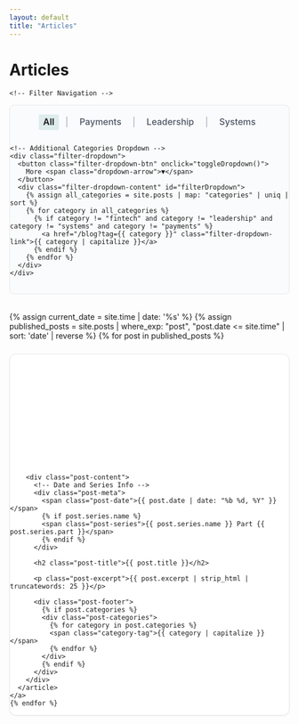 ```yaml
---
layout: default
title: "Articles"
---
```


<div class="mx-auto max-w-3xl">
  <h1 class="text-4xl font-bold mb-6">Articles</h1>
  
    <!-- Filter Navigation -->
  <div class="filter-nav mb-6">
    <a class="filter-link filter-link--active" href="/blog">All</a>
    <span class="filter-separator">|</span>
    <a class="filter-link" href="/blog?tag=payments">Payments</a>
    <span class="filter-separator">|</span>
    <a class="filter-link" href="/blog?tag=leadership">Leadership</a>
    <span class="filter-separator">|</span>
    <a class="filter-link" href="/blog?tag=systems">Systems</a>
    
    <!-- Additional Categories Dropdown -->
    <div class="filter-dropdown">
      <button class="filter-dropdown-btn" onclick="toggleDropdown()">
        More <span class="dropdown-arrow">▼</span>
      </button>
      <div class="filter-dropdown-content" id="filterDropdown">
        {% assign all_categories = site.posts | map: "categories" | uniq | sort %}
        {% for category in all_categories %}
          {% if category != "fintech" and category != "leadership" and category != "systems" and category != "payments" %}
            <a href="/blog?tag={{ category }}" class="filter-dropdown-link">{{ category | capitalize }}</a>
          {% endif %}
        {% endfor %}
      </div>
    </div>
  </div>

  <!-- Posts Grid - Finshots Style -->
  <div class="posts-grid">
    {% assign current_date = site.time | date: '%s' %}
    {% assign published_posts = site.posts | where_exp: "post", "post.date <= site.time" | sort: 'date' | reverse %}
    {% for post in published_posts %}
    <a href="{{ post.url }}" class="post-card-link" data-categories="{{ post.categories | join: ',' | downcase }}">
      <article class="post-card">
        <!-- Clean Banner Image -->
        <div class="post-banner" 
             {% if post.banner_image %}
             style="background-image: url('{{ post.banner_image | relative_url }}');"
             {% else %}
             style="background: {{ post.banner_color | default: '#157878' }};"
             {% endif %}>
        </div>
        
        <div class="post-content">
          <!-- Date and Series Info -->
          <div class="post-meta">
            <span class="post-date">{{ post.date | date: "%b %d, %Y" }}</span>
            {% if post.series.name %}
            <span class="post-series">{{ post.series.name }} Part {{ post.series.part }}</span>
            {% endif %}
          </div>
          
          <h2 class="post-title">{{ post.title }}</h2>
          
          <p class="post-excerpt">{{ post.excerpt | strip_html | truncatewords: 25 }}</p>
          
          <div class="post-footer">
            {% if post.categories %}
            <div class="post-categories">
              {% for category in post.categories %}
              <span class="category-tag">{{ category | capitalize }}</span>
              {% endfor %}
            </div>
            {% endif %}
          </div>
        </div>
      </article>
    </a>
    {% endfor %}
  </div>
</div>

<style>
/* Finshots-inspired blog styling */

.posts-grid {
  display: flex;
  flex-direction: column;
  gap: 1.5rem;
  margin-top: 2rem;
}

/* Post Card Link - Entire Card Clickable */
.post-card-link {
  display: block;
  text-decoration: none;
  color: inherit;
  transition: all 0.2s ease;
}

.post-card-link:hover {
  text-decoration: none;
  color: inherit;
}

.post-card {
  background: white;
  border: 1px solid #e5e7eb;
  border-radius: 12px;
  overflow: hidden;
  transition: all 0.2s ease;
  box-shadow: 0 1px 3px rgba(0, 0, 0, 0.05);
}

.post-card-link:hover .post-card {
  border-color: var(--accent);
  box-shadow: 0 8px 24px rgba(0, 0, 0, 0.12);
  transform: translateY(-2px);
}

/* Clean Banner - No Text Overlay */
.post-banner {
  height: 180px;
  background-size: cover;
  background-position: center;
  background-repeat: no-repeat;
}

/* Desktop banner height */
@media (min-width: 768px) {
  .post-banner {
    height: 200px;
  }
}

.post-content {
  padding: 1.5rem;
}

/* Meta Info Below Banner */
.post-meta {
  display: flex;
  align-items: center;
  gap: 0.75rem;
  margin-bottom: 0.75rem;
}

.post-date {
  font-size: 0.875rem;
  color: #6b7280;
  font-weight: 500;
}

.post-series {
  font-size: 0.75rem;
  background: #f3f4f6;
  color: #374151;
  padding: 0.25rem 0.5rem;
  border-radius: 4px;
  font-weight: 500;
}

.post-title {
  margin: 0 0 0.75rem 0;
  font-size: 1.25rem;
  font-weight: 600;
  line-height: 1.3;
  color: #111827;
  transition: color 0.2s ease;
}

.post-card-link:hover .post-title {
  color: var(--accent);
}

.post-excerpt {
  color: #4b5563;
  line-height: 1.6;
  margin: 0 0 1rem 0;
  font-size: 0.95rem;
}

.post-footer {
  display: flex;
  justify-content: space-between;
  align-items: center;
  padding-top: 0.75rem;
  border-top: 1px solid #f3f4f6;
}

.post-categories {
  display: flex;
  gap: 0.5rem;
}

.category-tag {
  font-size: 0.75rem;
  background: #157878;
  color: #ffffff;
  padding: 0.25rem 0.5rem;
  border-radius: 12px;
  font-weight: 500;
}

/* Filter Navigation - Header Style */
.filter-nav {
  display: flex;
  justify-content: center;
  align-items: baseline;
  gap: 0.75rem;
  padding: 1rem 0;
  border: 1px solid #e5e7eb;
  border-radius: 8px;
  background: #fafbfc;
  flex-wrap: wrap;
}

/* Filter Dropdown */
.filter-dropdown {
  position: relative;
  display: inline-block;
}

.filter-dropdown-btn {
  background: white;
  border: 1px solid #e5e7eb;
  border-radius: 6px;
  padding: 0.5rem 0.75rem;
  color: #6b7280;
  font-size: 0.875rem;
  font-weight: 500;
  cursor: pointer;
  transition: all 0.2s ease;
  display: flex;
  align-items: center;
  gap: 0.25rem;
}

.filter-dropdown-btn:hover {
  background: #f3f4f6;
  border-color: #d1d5db;
}

.dropdown-arrow {
  font-size: 0.75rem;
  transition: transform 0.2s ease;
}

.filter-dropdown.active .dropdown-arrow {
  transform: rotate(180deg);
}

.filter-dropdown-content {
  display: none;
  position: absolute;
  top: 100%;
  left: 0;
  right: 0;
  background: white;
  border: 1px solid #e5e7eb;
  border-radius: 8px;
  box-shadow: 0 10px 25px rgba(0, 0, 0, 0.1);
  z-index: 1000;
  min-width: 150px;
  margin-top: 0.25rem;
}

.filter-dropdown-content.show {
  display: block;
}

.filter-dropdown-link {
  display: block;
  padding: 0.75rem 1rem;
  color: #374151;
  text-decoration: none;
  font-size: 0.875rem;
  border-bottom: 1px solid #f3f4f6;
  transition: background-color 0.2s ease;
}

.filter-dropdown-link:last-child {
  border-bottom: none;
}

.filter-dropdown-link:hover {
  background-color: #f9fafb;
  color: #157878;
}

.filter-link {
  color: #4b5563;
  text-decoration: none;
  padding: 4px 8px;
  font-size: 16px;
  font-weight: 500;
  border-radius: 3px;
  transition: all 0.2s ease;
  display: inline-block;
  line-height: 1.2;
  vertical-align: baseline;
}

.filter-link:hover {
  color: var(--accent);
  background: rgba(21, 120, 120, 0.08);
  text-decoration: none;
}

.filter-link--active {
  color: var(--accent);
  font-weight: 600;
  background: rgba(21, 120, 120, 0.12);
}

.filter-separator {
  color: #9ca3af;
  margin: 0;
  font-size: 16px;
  line-height: 1.2;
  vertical-align: baseline;
  display: inline-block;
  user-select: none;
}

.flex {
  display: flex;
}

.gap-2 {
  gap: 8px;
}

/* Responsive adjustments */
@media (max-width: 640px) {
  .filter-nav {
    gap: 0.25rem;
    padding: 0.5rem;
    flex-wrap: wrap;
    justify-content: center;
  }
  
  .filter-link {
    font-size: 13px;
    padding: 1px 4px;
  }
  
  .filter-dropdown-btn {
    font-size: 12px;
    padding: 1px 6px;
  }
  
  .filter-separator {
    font-size: 13px;
  }
  
  .post-card {
    padding: 1.25rem;
  }
  
  .post-title {
    font-size: 1.125rem;
  }
  
  .post-meta {
    flex-direction: column;
    align-items: flex-start;
    gap: 0.5rem;
  }
  
  .flex {
    flex-wrap: wrap;
  }
}

/* Extra small mobile devices */
@media (max-width: 480px) {
  .filter-nav {
    gap: 0.125rem;
    padding: 0.375rem;
  }
  
  .filter-link {
    font-size: 12px;
    padding: 1px 3px;
  }
  
  .filter-separator {
    font-size: 12px;
  }
}
</style>

<script>
document.addEventListener('DOMContentLoaded', function() {
  const filterLinks = document.querySelectorAll('.filter-link');
  const postCards = document.querySelectorAll('.post-card-link');
  
  // Dropdown functionality
  window.toggleDropdown = function() {
    const dropdown = document.getElementById('filterDropdown');
    const dropdownContainer = document.querySelector('.filter-dropdown');
    
    if (dropdown.classList.contains('show')) {
      dropdown.classList.remove('show');
      dropdownContainer.classList.remove('active');
    } else {
      dropdown.classList.add('show');
      dropdownContainer.classList.add('active');
    }
  }
  
  // Close dropdown when clicking outside
  document.addEventListener('click', function(event) {
    const dropdown = document.querySelector('.filter-dropdown');
    if (!dropdown.contains(event.target)) {
      document.getElementById('filterDropdown').classList.remove('show');
      dropdown.classList.remove('active');
    }
  });
  
  // Get current filter from URL parameter
  const urlParams = new URLSearchParams(window.location.search);
  const currentFilter = urlParams.get('tag') || 'all';
  
  // Update active filter link
  function updateActiveFilter(activeFilter) {
    filterLinks.forEach(link => {
      link.classList.remove('filter-link--active');
      
      if (activeFilter === 'all' && link.getAttribute('href') === '/blog') {
        link.classList.add('filter-link--active');
      } else if (link.getAttribute('href').includes(`tag=${activeFilter}`)) {
        link.classList.add('filter-link--active');
      }
    });
  }
  
  // Filter posts based on category
  function filterPosts(filter) {
    postCards.forEach(card => {
      const categories = card.getAttribute('data-categories') || '';
      
      if (filter === 'all' || categories.includes(filter)) {
        card.style.display = 'block';
      } else if (filter === 'payments' && (categories.includes('payments') || categories.includes('ach'))) {
        // Show both payments and ACH posts when filtering by payments
        card.style.display = 'block';
      } else {
        card.style.display = 'none';
      }
    });
  }
  
  // Initialize page with current filter
  updateActiveFilter(currentFilter);
  filterPosts(currentFilter);
  
  // Handle filter link clicks
  filterLinks.forEach(link => {
    link.addEventListener('click', function(e) {
      e.preventDefault();
      
      const href = this.getAttribute('href');
      const newFilter = href.includes('tag=') ? href.split('tag=')[1] : 'all';
      
      // Update URL without page reload
      const newUrl = newFilter === 'all' ? '/blog' : `/blog?tag=${newFilter}`;
      window.history.pushState({}, '', newUrl);
      
      // Update display
      updateActiveFilter(newFilter);
      filterPosts(newFilter);
    });
  });
});
</script>
